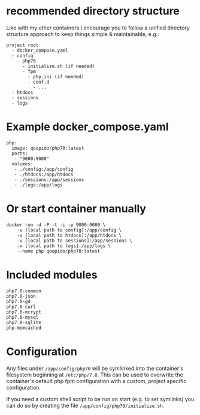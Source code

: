# recommended directory structure #
Like with my other containers I encourage you to follow a unified directory structure approach to keep things simple & maintainable, e.g.:

```
project root
  - docker_compose.yaml
  - config
    - php70
      - initialize.sh (if needed)
      - fpm
        - php.ini (if needed)
        - conf.d
          - ...
  - htdocs
  - sessions
  - logs
```

# Example docker_compose.yaml #
```
php:
  image: qoopido/php70:latest
  ports:
   - "9000:9000"
  volumes:
   - ./config:/app/config
   - ./htdocs:/app/htdocs
   - ./sessions:/app/sessions
   - ./logs:/app/logs
```

# Or start container manually #
```
docker run -d -P -t -i -p 9000:9000 \
	-v [local path to config]:/app/config \
	-v [local path to htdocs]:/app/htdocs \
	-v [local path to sessions]:/app/sessions \
	-v [local path to logs]:/app/logs \
	--name php qoopido/php70:latest
```

# Included modules #
```
php7.0-common
php7.0-json
php7.0-gd
php7.0-curl
php7.0-mcrypt
php7.0-mysql
php7.0-sqlite
php-memcached
```

# Configuration #
Any files under ```/app/config/php70``` will be symlinked into the container's filesystem beginning at ```/etc/php/7.0```. This can be used to overwrite the container's default php fpm configuration with a custom, project specific configuration.

If you need a custom shell script to be run on start (e.g. to set symlinks) you can do so by creating the file ```/app/config/php70/initialize.sh```.